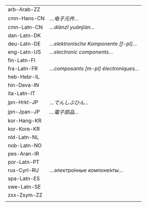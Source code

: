 | | |
|-|-|
| arb-Arab-ZZ |  |
| cmn-Hans-CN | _…电子元件…_ |
| cmn-Latn-CN | _…diànzǐ yuánjiàn…_ |
| dan-Latn-DK |  |
| deu-Latn-DE | _…elektronische Komponente [f-pl]…_ |
| eng-Latn-US | _…electronic components…_ |
| fin-Latn-FI |  |
| fra-Latn-FR | _…composants [m-pl] électroniques…_ |
| heb-Hebr-IL |  |
| hin-Deva-IN |  |
| ita-Latn-IT |  |
| jpn-Hrkt-JP | _…でんしぶひん…_ |
| jpn-Jpan-JP | _…電子部品…_ |
| kor-Hang-KR |  |
| kor-Kore-KR |  |
| nld-Latn-NL |  |
| nob-Latn-NO |  |
| pes-Aran-IR |  |
| por-Latn-PT |  |
| rus-Cyrl-RU | _…электро́нные компоне́нты…_ |
| spa-Latn-ES |  |
| swe-Latn-SE |  |
| zxx-Zsym-ZZ |  |
|  |  |